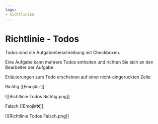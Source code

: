 ```yaml
---
tags:
- Richtlinien
---
```

# Richtlinie - Todos

Todos sind die Aufgabenbeschreibung mit Checkboxen.

Eine Aufgabe kann mehrere Todos enthalten und richten Sie sich an den Bearbeiter der Aufgabe.

Erläuterungen zum Todo erscheinen auf einer nicht-eingeruckten Zeile:

Richtig [[Emoji#✅]]:

![[Richtlinie Todos Richtig.png]]

Falsch [[Emoji#❌]]:

![[Richtlinie Todos Falsch.png]]